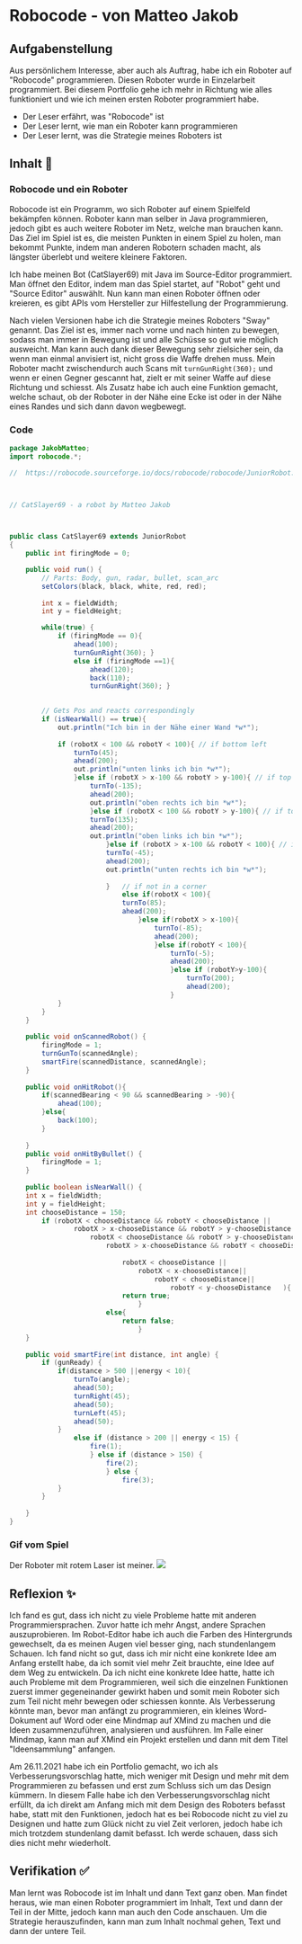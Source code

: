 # Robocode - von Matteo Jakob

## Aufgabenstellung
Aus persönlichem Interesse, aber auch als Auftrag, habe ich ein Roboter auf "Robocode" programmieren. Diesen Roboter wurde in Einzelarbeit programmiert. Bei diesem Portfolio gehe ich mehr in Richtung wie alles funktioniert und wie ich meinen ersten Roboter programmiert habe.
- Der Leser erfährt, was "Robocode" ist
- Der Leser lernt, wie man ein Roboter kann programmieren
- Der Leser lernt, was die Strategie meines Roboters ist

## Inhalt 🧠
### Robocode und ein Roboter
Robocode ist ein Programm, wo sich Roboter auf einem Spielfeld bekämpfen können. Roboter kann man selber in Java programmieren, jedoch gibt es auch weitere Roboter im Netz, welche man brauchen kann.
Das Ziel im Spiel ist es, die meisten Punkten in einem Spiel zu holen, man bekommt Punkte, indem man anderen Robotern schaden macht, als längster überlebt und weitere kleinere Faktoren.

Ich habe meinen Bot (CatSlayer69) mit Java im Source-Editor programmiert. Man öffnet den Editor, indem man das Spiel startet, auf "Robot" geht und "Source Editor" auswählt.
Nun kann man einen Roboter öffnen oder kreieren, es gibt APIs vom Hersteller zur Hilfestellung der Programmierung.

Nach vielen Versionen habe ich die Strategie meines Roboters "Sway" genannt. Das Ziel ist es, immer nach vorne und nach hinten zu bewegen, sodass man immer in Bewegung ist und alle Schüsse so gut wie möglich ausweicht. Man kann auch dank dieser Bewegung sehr zielsicher sein, da wenn man einmal anvisiert ist, nicht gross die Waffe drehen muss. Mein Roboter macht zwischendurch auch Scans mit ``turnGunRight(360);`` und wenn er einen Gegner gescannt hat, zielt er mit seiner Waffe auf diese Richtung und schiesst. Als Zusatz habe ich auch eine Funktion gemacht, welche schaut, ob der Roboter in der Nähe eine Ecke ist oder in der Nähe eines Randes und sich dann davon wegbewegt.

### Code
```java
package JakobMatteo;
import robocode.*;

// 	https://robocode.sourceforge.io/docs/robocode/robocode/JuniorRobot.html



// CatSlayer69 - a robot by Matteo Jakob



public class CatSlayer69 extends JuniorRobot
{
	public int firingMode = 0;

	public void run() {
		// Parts: Body, gun, radar, bullet, scan_arc
		setColors(black, black, white, red, red);
		
		int x = fieldWidth;
		int y = fieldHeight;

		while(true) {
			if (firingMode == 0){
				ahead(100);
				turnGunRight(360); }
				else if (firingMode ==1){
					ahead(120);
					back(110);
					turnGunRight(360); }
					

		// Gets Pos and reacts correspondingly
		if (isNearWall() == true){
			out.println("Ich bin in der Nähe einer Wand *w*");
			
			if (robotX < 100 && robotY < 100){ // if bottom left
				turnTo(45);
				ahead(200);
				out.println("unten links ich bin *w*");
				}else if (robotX > x-100 && robotY > y-100){ // if top right
					turnTo(-135);
					ahead(200);
					out.println("oben rechts ich bin *w*");
					}else if (robotX < 100 && robotY > y-100){ // if top left
					turnTo(135);
					ahead(200);
					out.println("oben links ich bin *w*");
						}else if (robotX > x-100 && robotY < 100){ // if bottom right
						turnTo(-45);
						ahead(200);
						out.println("unten rechts ich bin *w*");
						
						}	// if not in a corner
							else if(robotX < 100){
							turnTo(85);
							ahead(200);
								}else if(robotX > x-100){
									turnTo(-85);
									ahead(200);
									}else if(robotY < 100){
										turnTo(-5);
										ahead(200);
										}else if (robotY>y-100){
											turnTo(200);
											ahead(200);
										}
			}
		}
	}
	
	public void onScannedRobot() {
		firingMode = 1;
		turnGunTo(scannedAngle);
		smartFire(scannedDistance, scannedAngle);
	}
	
	public void onHitRobot(){
		if(scannedBearing < 90 && scannedBearing > -90){
			ahead(100);
		}else{
			back(100);
		}
		
	}
	public void onHitByBullet() {
		firingMode = 1;
	}
	
	public boolean isNearWall() {
	int x = fieldWidth;
	int y = fieldHeight;
	int chooseDistance = 150;
		if (robotX < chooseDistance && robotY < chooseDistance ||
				robotX > x-chooseDistance && robotY > y-chooseDistance|| 
					robotX < chooseDistance && robotY > y-chooseDistance || 
						robotX > x-chooseDistance && robotY < chooseDistance ||
						
							robotX < chooseDistance ||
								robotX < x-chooseDistance||
									robotY < chooseDistance||
										robotY < y-chooseDistance	){
							return true;
								}
						else{
							return false;
								}
	}
	
	public void smartFire(int distance, int angle) {
		if (gunReady) {
			if(distance > 500 ||energy < 10){
				turnTo(angle);
				ahead(50);
				turnRight(45);
				ahead(50);
				turnLeft(45);
				ahead(50);				
			}	
				else if (distance > 200 || energy < 15) {
					fire(1);
					} else if (distance > 150) {
						fire(2);
						} else {
							fire(3);
			}
		}
		
	}	
}

```

### Gif vom Spiel
Der Roboter mit rotem Laser ist meiner.
![](https://media1.giphy.com/media/kJnUZH9p5oc7OCcMSt/giphy.gif)

## Reflexion ✨
Ich fand es gut, dass ich nicht zu viele Probleme hatte mit anderen Programmiersprachen. Zuvor hatte ich mehr Angst, andere Sprachen auszuprobieren.
Im Robot-Editor habe ich auch die Farben des Hintergrunds gewechselt, da es meinen Augen viel besser ging, nach stundenlangem Schauen.
Ich fand nicht so gut, dass ich mir nicht eine konkrete Idee am Anfang erstellt habe, da ich somit viel mehr Zeit brauchte, eine Idee auf dem Weg zu entwickeln. Da ich nicht eine konkrete Idee hatte, hatte ich auch Probleme mit dem Programmieren, weil sich die einzelnen Funktionen zuerst immer gegeneinander gewirkt haben und somit mein Roboter sich zum Teil nicht mehr bewegen oder schiessen konnte.
Als Verbesserung könnte man, bevor man anfängt zu programmieren, ein kleines Word-Dokument auf Word oder eine Mindmap auf XMind zu machen und die Ideen zusammenzuführen, analysieren und ausführen. Im Falle einer Mindmap, kann man auf XMind ein Projekt erstellen und dann mit dem Titel "Ideensammlung" anfangen.

Am 26.11.2021 habe ich ein Portfolio gemacht, wo ich als Verbesserungsvorschlag hatte, mich weniger mit Design und mehr mit dem Programmieren zu befassen und erst zum Schluss sich um das Design kümmern. In diesem Falle habe ich den Verbesserungsvorschlag nicht erfüllt, da ich direkt am Anfang mich mit dem Design des Roboters befasst habe, statt mit den Funktionen, jedoch hat es bei Robocode nicht zu viel zu Designen und hatte zum Glück nicht zu viel Zeit verloren, jedoch habe ich mich trotzdem stundenlang damit befasst. Ich werde schauen, dass sich dies nicht mehr wiederholt.

## Verifikation ✅
Man lernt was Robocode ist im Inhalt und dann Text ganz oben. 
Man findet heraus, wie man einen Roboter programmiert im Inhalt, Text und dann der Teil in der Mitte, jedoch kann man auch den Code anschauen. Um die Strategie herauszufinden, kann man zum Inhalt nochmal gehen, Text und dann der untere Teil.
